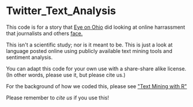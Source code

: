 # Twitter_Text_Analysis
This code is for a story that [Eye on Ohio](https://EyeonOhio.com) did looking at online harrassment that journalists and others [face.](https://eyeonohio.com/sidebar-shut-your-mouth-journalists-face-a-rising-tide-of-online-harassment/) 

This isn't a scientific study; nor is it meant to be. This is just a look at language posted online using publicly available text mining tools and sentiment analysis.

You can adapt this code for your own use with a share-share alike license. (In other words, please use it, but please cite us.)

For the background of how we coded this, please see ["Text Mining with R"](https://www.tidytextmining.com)

Please remember to *cite us* if you use this! 
